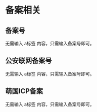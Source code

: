 # 备案相关

## 备案号

无需输入 a标签 内容，只需输入备案号即可。

## 公安联网备案号

无需输入 a标签 内容，只需输入备案号即可。

## 萌国ICP备案

无需输入 a标签 内容，只需输入备案号即可。
